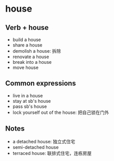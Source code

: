 # house

## Verb + house

- build a house
- share a house
- demolish a house: 拆除
- renovate a house
- break into a house
- move house

## Common expressions

- live in a house
- stay at sb's house
- pass sb's house
- lock yourself out of the house: 把自己锁在门外

## Notes

- a detached house: 独立式住宅
- semi-detached house
- terraced house: 联排式住宅，连栋房屋
